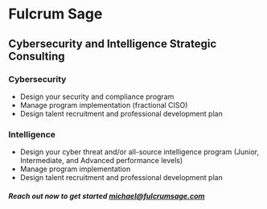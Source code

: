 # Fulcrum Sage
## Cybersecurity and Intelligence Strategic Consulting

### Cybersecurity

* Design your security and compliance program
* Manage program implementation (fractional CISO)
* Design talent recruitment and professional development plan

### Intelligence

* Design your cyber threat and/or all-source intelligence program (Junior, Intermediate, and Advanced performance levels)
* Manage program implementation
* Design talent recruitment and professional development plan

##### Reach out now to get started michael@fulcrumsage.com
